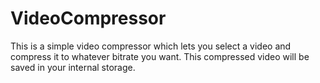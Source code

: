 # VideoCompressor
This is a simple video compressor which lets you select a video and compress it to whatever bitrate you want.
This compressed video will be saved in your internal storage.
